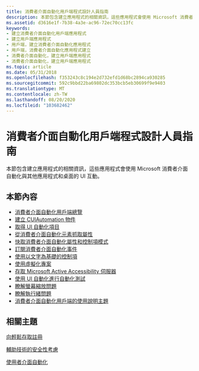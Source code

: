 ```yaml
---
title: 消費者介面自動化用戶端程式設計人員指南
description: 本節包含建立應用程式的相關資訊，這些應用程式會使用 Microsoft 消費者介面自動化與其他應用程式和桌面的 UI 互動。
ms.assetid: d3616e1f-7b38-4a3e-ac96-72ec70cc13fc
keywords:
- 建立消費者介面自動化用戶端應用程式
- 建立用戶端應用程式
- 用戶端，建立消費者介面自動化應用程式
- 用戶端，消費者介面自動化應用程式建立
- 消費者介面自動化，建立用戶端應用程式
- 消費者介面自動化，建立用戶端應用程式
ms.topic: article
ms.date: 05/31/2018
ms.openlocfilehash: f353243c8c194e2d732efd1d68bc2894ca930285
ms.sourcegitcommit: 592c9bbd22ba69802dc353bcb5eb30699f9e9403
ms.translationtype: MT
ms.contentlocale: zh-TW
ms.lasthandoff: 08/20/2020
ms.locfileid: "103682462"
---
```

# <a name="ui-automation-client-programmers-guide"></a>消費者介面自動化用戶端程式設計人員指南

本節包含建立應用程式的相關資訊，這些應用程式會使用 Microsoft 消費者介面自動化與其他應用程式和桌面的 UI 互動。

## <a name="in-this-section"></a>本節內容

-   [消費者介面自動化用戶端總覽](/windows/desktop/WinAuto/uiauto-clientsoverview)
-   [建立 CUIAutomation 物件](uiauto-creatingcuiautomation.md)
-   [取得 UI 自動化項目](uiauto-obtainingelements.md)
-   [從消費者介面自動化元素抓取屬性](uiauto-propertiesforclients.md)
-   [快取消費者介面自動化屬性和控制項模式](uiauto-cachingforclients.md)
-   [訂閱消費者介面自動化事件](uiauto-eventsforclients.md)
-   [使用以文字為基礎的控制項](uiauto-workingwithtextbasedcontrols.md)
-   [使用虛擬化專案](uiauto-workingwithvirtualizeditems.md)
-   [存取 Microsoft Active Accessibility 伺服器](uiauto-accessingmsaaservers.md)
-   [使用 UI 自動化進行自動化測試](uiauto-usefortesting.md)
-   [瞭解螢幕縮放問題](uiauto-screenscaling.md)
-   [瞭解執行緒問題](uiauto-threading.md)
-   [消費者介面自動化用戶端的使用說明主題](uiauto-howto-topics-for-uiautomation-clients.md)

## <a name="related-topics"></a>相關主題

<dl> <dt>

[向輕鬆存取註冊](/windows/desktop/WinAuto/ease-of-access---assistive-technology-registration)
</dt> <dt>

[輔助技術的安全性考慮](uiauto-securityoverview.md)
</dt> <dt>

[使用者介面自動化](entry-uiauto-win32.md)
</dt> </dl>

 

 